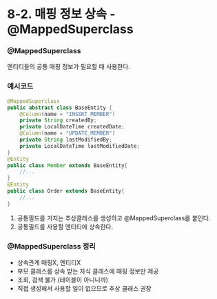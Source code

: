 # 8-2. 매핑 정보 상속 - @MappedSuperclass
### @MappedSuperclass
엔티티들의 공통 매핑 정보가 필요할 때 사용한다.
### 예시코드
```java
@MappedSuperclass
public abstract class BaseEntity {
    @Column(name = "INSERT_MEMBER")
    private String createdBy;
    private LocalDateTime createdDate;
    @Column(name = "UPDATE_MEMBER")
    private String lastModifiedBy;
    private LocalDateTime lastModifiedDate;
}
@Entity 
public class Member extends BaseEntity{
	//...
}
@Entity 
public class Order extends BaseEntity{
	//...
}
```
1. 공통필드를 가지는 추상클래스를 생성하고 @MappedSuperclass를 붙인다.
2. 공통필드를 사용할 엔티티에 상속한다.
### @MappedSuperclass 정리
- 상속관계 매핑X, 엔티티X
- 부모 클래스를 상속 받는 자식 클래스에 매핑 정보만 제공
- 조회, 검색 불가 (테이블이 아니니까)
- 직접 생성해서 사용할 일이 없으므로 추상 클래스 권장